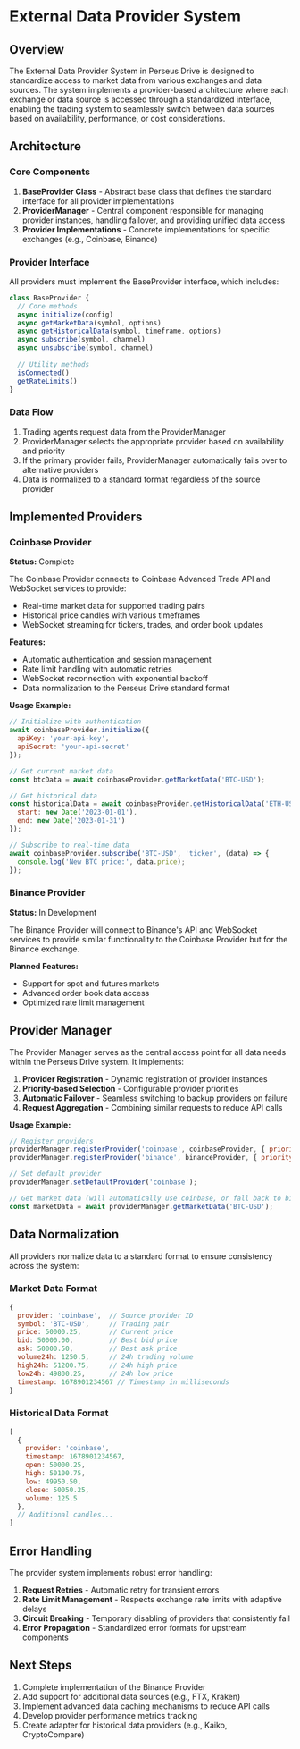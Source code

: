 # External Data Provider System

## Overview

The External Data Provider System in Perseus Drive is designed to standardize access to market data from various exchanges and data sources. The system implements a provider-based architecture where each exchange or data source is accessed through a standardized interface, enabling the trading system to seamlessly switch between data sources based on availability, performance, or cost considerations.

## Architecture

### Core Components

1. **BaseProvider Class** - Abstract base class that defines the standard interface for all provider implementations
2. **ProviderManager** - Central component responsible for managing provider instances, handling failover, and providing unified data access
3. **Provider Implementations** - Concrete implementations for specific exchanges (e.g., Coinbase, Binance)

### Provider Interface

All providers must implement the BaseProvider interface, which includes:

```javascript
class BaseProvider {
  // Core methods
  async initialize(config)
  async getMarketData(symbol, options)
  async getHistoricalData(symbol, timeframe, options)
  async subscribe(symbol, channel)
  async unsubscribe(symbol, channel)
  
  // Utility methods
  isConnected()
  getRateLimits()
}
```

### Data Flow

1. Trading agents request data from the ProviderManager
2. ProviderManager selects the appropriate provider based on availability and priority
3. If the primary provider fails, ProviderManager automatically fails over to alternative providers
4. Data is normalized to a standard format regardless of the source provider

## Implemented Providers

### Coinbase Provider

**Status:** Complete

The Coinbase Provider connects to Coinbase Advanced Trade API and WebSocket services to provide:

- Real-time market data for supported trading pairs
- Historical price candles with various timeframes
- WebSocket streaming for tickers, trades, and order book updates

**Features:**

- Automatic authentication and session management
- Rate limit handling with automatic retries
- WebSocket reconnection with exponential backoff
- Data normalization to the Perseus Drive standard format

**Usage Example:**

```javascript
// Initialize with authentication
await coinbaseProvider.initialize({
  apiKey: 'your-api-key',
  apiSecret: 'your-api-secret'
});

// Get current market data
const btcData = await coinbaseProvider.getMarketData('BTC-USD');

// Get historical data
const historicalData = await coinbaseProvider.getHistoricalData('ETH-USD', '1h', {
  start: new Date('2023-01-01'),
  end: new Date('2023-01-31')
});

// Subscribe to real-time data
await coinbaseProvider.subscribe('BTC-USD', 'ticker', (data) => {
  console.log('New BTC price:', data.price);
});
```

### Binance Provider

**Status:** In Development

The Binance Provider will connect to Binance's API and WebSocket services to provide similar functionality to the Coinbase Provider but for the Binance exchange.

**Planned Features:**

- Support for spot and futures markets
- Advanced order book data access
- Optimized rate limit management

## Provider Manager

The Provider Manager serves as the central access point for all data needs within the Perseus Drive system. It implements:

1. **Provider Registration** - Dynamic registration of provider instances
2. **Priority-based Selection** - Configurable provider priorities
3. **Automatic Failover** - Seamless switching to backup providers on failure
4. **Request Aggregation** - Combining similar requests to reduce API calls

**Usage Example:**

```javascript
// Register providers
providerManager.registerProvider('coinbase', coinbaseProvider, { priority: 1 });
providerManager.registerProvider('binance', binanceProvider, { priority: 2 });

// Set default provider
providerManager.setDefaultProvider('coinbase');

// Get market data (will automatically use coinbase, or fall back to binance if coinbase fails)
const marketData = await providerManager.getMarketData('BTC-USD');
```

## Data Normalization

All providers normalize data to a standard format to ensure consistency across the system:

### Market Data Format

```javascript
{
  provider: 'coinbase',  // Source provider ID
  symbol: 'BTC-USD',     // Trading pair
  price: 50000.25,       // Current price
  bid: 50000.00,         // Best bid price
  ask: 50000.50,         // Best ask price
  volume24h: 1250.5,     // 24h trading volume
  high24h: 51200.75,     // 24h high price
  low24h: 49800.25,      // 24h low price
  timestamp: 1678901234567 // Timestamp in milliseconds
}
```

### Historical Data Format

```javascript
[
  {
    provider: 'coinbase',
    timestamp: 1678901234567,
    open: 50000.25,
    high: 50100.75,
    low: 49950.50,
    close: 50050.25,
    volume: 125.5
  },
  // Additional candles...
]
```

## Error Handling

The provider system implements robust error handling:

1. **Request Retries** - Automatic retry for transient errors
2. **Rate Limit Management** - Respects exchange rate limits with adaptive delays
3. **Circuit Breaking** - Temporary disabling of providers that consistently fail
4. **Error Propagation** - Standardized error formats for upstream components

## Next Steps

1. Complete implementation of the Binance Provider
2. Add support for additional data sources (e.g., FTX, Kraken)
3. Implement advanced data caching mechanisms to reduce API calls
4. Develop provider performance metrics tracking
5. Create adapter for historical data providers (e.g., Kaiko, CryptoCompare) 
